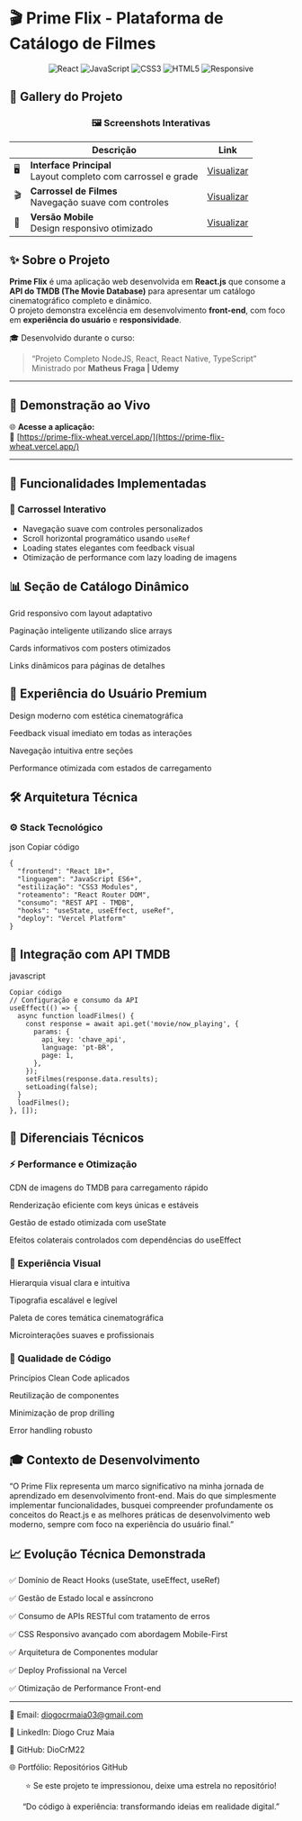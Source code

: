 # 🎬 Prime Flix - Plataforma de Catálogo de Filmes  

<div align="center">

![React](https://img.shields.io/badge/React-20232A?style=for-the-badge&logo=react&logoColor=61DAFB)
![JavaScript](https://img.shields.io/badge/JavaScript-F7DF1E?style=for-the-badge&logo=javascript&logoColor=black)
![CSS3](https://img.shields.io/badge/CSS3-1572B6?style=for-the-badge&logo=css3&logoColor=white)
![HTML5](https://img.shields.io/badge/HTML5-E34F26?style=for-the-badge&logo=html5&logoColor=white)
![Responsive](https://img.shields.io/badge/Responsive-Design-green?style=for-the-badge)

</div>

## 📸 Gallery do Projeto

<div align="center">

### 🖼️ Screenshots Interativas

| | Descrição | Link |
|-|-----------|------|
| 🖥️ | **Interface Principal**<br>Layout completo com carrossel e grade | [Visualizar](https://ibb.co/KzwXNpFT) |
| 🎬 | **Carrossel de Filmes**<br>Navegação suave com controles | [Visualizar](https://ibb.co/B58M1jx4) |
| 📱 | **Versão Mobile**<br>Design responsivo otimizado | [Visualizar](https://ibb.co/pvtYxwXB) |

</div>


## ✨ Sobre o Projeto  

**Prime Flix** é uma aplicação web desenvolvida em **React.js** que consome a **API do TMDB (The Movie Database)** para apresentar um catálogo cinematográfico completo e dinâmico.  
O projeto demonstra excelência em desenvolvimento **front-end**, com foco em **experiência do usuário** e **responsividade**.

🎓 Desenvolvido durante o curso:  
> “Projeto Completo NodeJS, React, React Native, TypeScript”  
> Ministrado por **Matheus Fraga | Udemy**

---

## 🚀 Demonstração ao Vivo  

🌐 **Acesse a aplicação:**  
🔗 [https://prime-flix-wheat.vercel.app/](https://prime-flix-wheat.vercel.app/)

---

## 🎨 Funcionalidades Implementadas  

### 🎯 Carrossel Interativo  
- Navegação suave com controles personalizados  
- Scroll horizontal programático usando `useRef`  
- Loading states elegantes com feedback visual  
- Otimização de performance com lazy loading de imagens  

## 📊 Seção de Catálogo Dinâmico
Grid responsivo com layout adaptativo

Paginação inteligente utilizando slice arrays

Cards informativos com posters otimizados

Links dinâmicos para páginas de detalhes

## 🎪 Experiência do Usuário Premium
Design moderno com estética cinematográfica

Feedback visual imediato em todas as interações

Navegação intuitiva entre seções

Performance otimizada com estados de carregamento

## 🛠️ Arquitetura Técnica
### ⚙️ Stack Tecnológico
json
Copiar código
```
{
  "frontend": "React 18+",
  "linguagem": "JavaScript ES6+",
  "estilização": "CSS3 Modules",
  "roteamento": "React Router DOM",
  "consumo": "REST API - TMDB",
  "hooks": "useState, useEffect, useRef",
  "deploy": "Vercel Platform"
}
```
## 🔗 Integração com API TMDB
javascript
```
Copiar código
// Configuração e consumo da API
useEffect(() => {
  async function loadFilmes() {
    const response = await api.get('movie/now_playing', {
      params: {
        api_key: 'chave_api',
        language: 'pt-BR',
        page: 1,
      },
    });
    setFilmes(response.data.results);
    setLoading(false);
  }
  loadFilmes();
}, []);
```
## 🌟 Diferenciais Técnicos
### ⚡ Performance e Otimização
CDN de imagens do TMDB para carregamento rápido

Renderização eficiente com keys únicas e estáveis

Gestão de estado otimizada com useState

Efeitos colaterais controlados com dependências do useEffect

### 🎨 Experiência Visual
Hierarquia visual clara e intuitiva

Tipografia escalável e legível

Paleta de cores temática cinematográfica

Microinterações suaves e profissionais

### 🔧 Qualidade de Código
Princípios Clean Code aplicados

Reutilização de componentes

Minimização de prop drilling

Error handling robusto

## 🎓 Contexto de Desenvolvimento
“O Prime Flix representa um marco significativo na minha jornada de aprendizado em desenvolvimento front-end.
Mais do que simplesmente implementar funcionalidades, busquei compreender profundamente os conceitos do React.js e as melhores práticas de desenvolvimento web moderno, sempre com foco na experiência do usuário final.”

## 📈 Evolução Técnica Demonstrada
✅ Domínio de React Hooks (useState, useEffect, useRef)

✅ Gestão de Estado local e assíncrono

✅ Consumo de APIs RESTful com tratamento de erros

✅ CSS Responsivo avançado com abordagem Mobile-First

✅ Arquitetura de Componentes modular

✅ Deploy Profissional na Vercel

✅ Otimização de Performance Front-end

---

📧 Email: diogocrmaia03@gmail.com

💼 LinkedIn: Diogo Cruz Maia

🐙 GitHub: DioCrM22

🌐 Portfólio: Repositórios GitHub
<div align="center">

⭐️ Se este projeto te impressionou, deixe uma estrela no repositório!

“Do código à experiência: transformando ideias em realidade digital.”

</div>

<div align="center">


</div>
